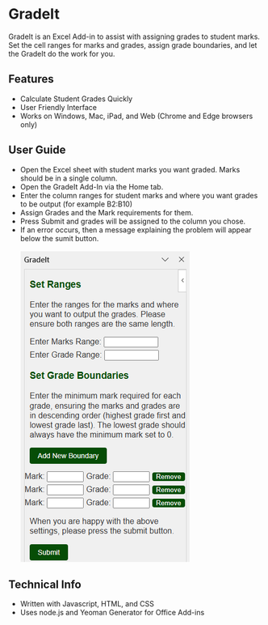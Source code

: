 # GradeIt

GradeIt is an Excel Add-in to assist with assigning grades to student marks. Set the cell ranges for marks and grades, assign grade boundaries, and let the GradeIt do the work for you.

## Features
- Calculate Student Grades Quickly
- User Friendly Interface
- Works on Windows, Mac, iPad, and Web (Chrome and Edge browsers only)

## User Guide
- Open the Excel sheet with student marks you want graded. Marks should be in a single column.
- Open the GradeIt Add-In via the Home tab.
- Enter the column ranges for student marks and where you want grades to be output (for example B2:B10)
- Assign Grades and the Mark requirements for them.
- Press Submit and grades will be assigned to the column you chose.
- If an error occurs, then a message explaining the problem will appear below the sumit button.
\
\
![Screenshot of GradeIt](screenshot.png)

## Technical Info
- Written with Javascript, HTML, and CSS
- Uses node.js and Yeoman Generator for Office Add-ins